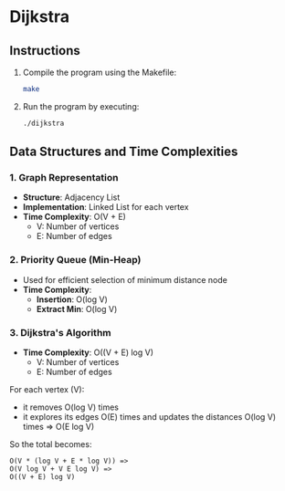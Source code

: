 # Dijkstra

## Instructions

1. Compile the program using the Makefile:

   ```bash
   make
   ```

2. Run the program by executing:

   ```bash
   ./dijkstra
   ```

## Data Structures and Time Complexities

### 1. Graph Representation

- **Structure**: Adjacency List
- **Implementation**: Linked List for each vertex
- **Time Complexity**: O(V + E)
    - V: Number of vertices
    - E: Number of edges

### 2. Priority Queue (Min-Heap)

- Used for efficient selection of minimum distance node
- **Time Complexity**:
  - **Insertion**: O(log V)
  - **Extract Min**: O(log V)

### 3. Dijkstra's Algorithm

- **Time Complexity**: O((V + E) log V)
    - V: Number of vertices
    - E: Number of edges

For each vertex (V):

- it removes O(log V) times
- it explores its edges O(E) times and updates the distances O(log V) times => O(E log V)

So the total becomes:

```
O(V * (log V + E * log V)) => 
O(V log V + V E log V) => 
O((V + E) log V)
```
